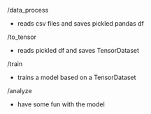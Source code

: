 /data_process
- reads csv files and saves pickled pandas df

/to_tensor
- reads pickled df and saves TensorDataset

/train
- trains a model based on a TensorDataset

/analyze
- have some fun with the model